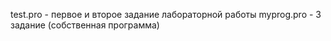 test.pro - первое и второе задание лабораторной работы
myprog.pro - 3 задание (собственная программа)
